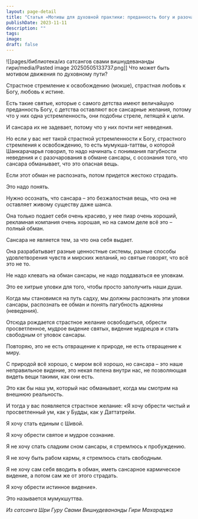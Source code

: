 ```yaml
---
layout: page-detail
title: "Статья «Мотивы для духовной практики: преданность богу и разочарование в сансаре»"
publishDate: 2023-11-11
description: ""
tags: 
image: 
draft: false
---
```

![[pages/библиотека/из сатсангов свами вишнудевананды гири/media/Pasted image 20250505133737.png]]
 Что может быть мотивом движения по духовному пути? 

 Страстное стремление к освобождению (мокше), страстная любовь к Богу, любовь к истине. 

 Есть такие святые, которые с самого детства имеют величайшую преданность Богу, с детства оставляют все сансарные желания, потому что у них одна устремленность, они подобны стреле, летящей к цели. 

 И сансара их не задевает, потому что у них почти нет неведения. 

 Но если у вас нет такой страстной устремленности к Богу, страстного стремления к освобождению, то есть мумукша-таттвы, о которой Шанкарачарья говорил, то надо начинать с понимания пагубности неведения и с разочарования в обмане сансары, с осознания того, что сансара обманывает, что это опасная вещь. 

 Если этот обман не распознать, потом придется жестоко страдать. 

 Это надо понять.

 Нужно осознать, что сансара – это безжалостная вещь, что она не оставляет живому существу даже шанса. 

 Она только подает себя очень красиво, у нее пиар очень хороший, рекламная компания очень хорошая, но на самом деле всё это – полный обман. 

 Сансара не является тем, за что она себя выдает. 

 Она разрабатывает разные ценностные системы, разные способы удовлетворения чувств и мирских желаний, но святые говорят, что всё это не то. 

 Не надо клевать на обман сансары, не надо поддаваться ее уловкам. 

 Это ее хитрые уловки для того, чтобы просто заполучить наши души. 

 Когда мы становимся на путь садху, мы должны распознать эти уловки сансары, распознать ее обман и понять пагубность аджняны (неведения). 

 Отсюда рождается страстное желание освободиться, обрести просветленное, мудрое видение святых, видение мудрецов и стать свободным от уловок сансары. 

 Повторяю, это не есть отвращение к природе, не есть отвращение к миру. 

 С природой всё хорошо, с миром всё хорошо, но сансара – это наше неправильное видение, это некая пелена внутри нас, не позволяющая видеть вещи такими, как они есть. 

 Это как бы наш ум, который нас обманывает, когда мы смотрим на внешнюю реальность. 

 И тогда у вас появляется страстное желание: «Я хочу обрести чистый и просветленный ум, как у Будды, как у Даттатрейи. 

 Я хочу стать единым с Шивой.

 Я хочу обрести святое и мудрое сознание. 

 Я не хочу спать сладким сном сансары, я стремлюсь к пробуждению.

 Я не хочу быть рабом кармы, я стремлюсь стать свободным.

 Я не хочу сам себя вводить в обман, иметь сансарное кармическое видение, а потом сам же от этого страдать.

 Я хочу обрести истинное видение».

 Это называется мумукшуттва.

*Из сатсанга Шри Гуру Свами Вишнудевананды Гири Махараджа*
